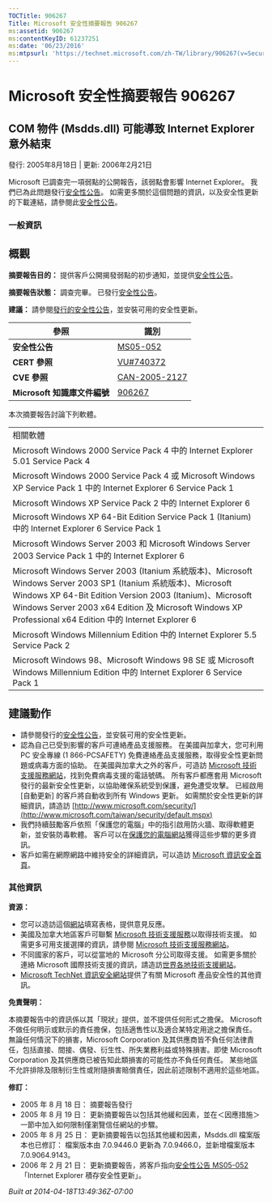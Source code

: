 ```yaml
---
TOCTitle: 906267
Title: Microsoft 安全性摘要報告 906267
ms:assetid: 906267
ms:contentKeyID: 61237251
ms:date: '06/23/2016'
ms:mtpsurl: 'https://technet.microsoft.com/zh-TW/library/906267(v=Security.10)'
---
```



Microsoft 安全性摘要報告 906267
===============================

COM 物件 (Msdds.dll) 可能導致 Internet Explorer 意外結束
--------------------------------------------------------

發行: 2005年8月18日 | 更新: 2006年2月21日

Microsoft 已調查完一項弱點的公開報告，該弱點會影響 Internet Explorer。 我們已為此問題發行[安全性公告](http://www.microsoft.com/taiwan/security/bulletin/ms05-052.mspx)。 如需更多關於這個問題的資訊，以及安全性更新的下載連結，請參閱此[安全性公告](http://www.microsoft.com/taiwan/security/bulletin/ms05-052.mspx)。

### 一般資訊

概觀
----


**摘要報告目的：**  提供客戶公開揭發弱點的初步通知，並提供[安全性公告](http://www.microsoft.com/taiwan/security/bulletin/ms05-052.mspx)。

**摘要報告狀態：**  調查完畢。 已發行[安全性公告](http://www.microsoft.com/taiwan/security/bulletin/ms05-052.mspx)。

**建議：**  請參閱[發行的安全性公告](http://www.microsoft.com/taiwan/security/bulletin/ms05-052.mspx)，並安裝可用的安全性更新。

| 參照                         | 識別                                                                             |
|------------------------------|----------------------------------------------------------------------------------|
| **安全性公告**               | [MS05-052](http://www.microsoft.com/taiwan/security/bulletin/ms05-052.mspx)      |
| **CERT 參照**                | [VU\#740372](http://www.kb.cert.org/vuls/id/740372)                              |
| **CVE 參照**                 | [CAN-2005-2127](http://www.cve.mitre.org/cgi-bin/cvename.cgi?name=can-2005-2127) |
| **Microsoft 知識庫文件編號** | [906267](http://support.microsoft.com/kb/906267)                                 |

本次摘要報告討論下列軟體。

|                                                                                                                                                                                                                                                                                         |
|-----------------------------------------------------------------------------------------------------------------------------------------------------------------------------------------------------------------------------------------------------------------------------------------|
| 相關軟體                                                                                                                                                                                                                                                                                |
| Microsoft Windows 2000 Service Pack 4 中的 Internet Explorer 5.01 Service Pack 4                                                                                                                                                                                                        |
| Microsoft Windows 2000 Service Pack 4 或 Microsoft Windows XP Service Pack 1 中的 Internet Explorer 6 Service Pack 1                                                                                                                                                                    |
| Microsoft Windows XP Service Pack 2 中的 Internet Explorer 6                                                                                                                                                                                                                            |
| Microsoft Windows XP 64-Bit Edition Service Pack 1 (Itanium) 中的 Internet Explorer 6 Service Pack 1                                                                                                                                                                                    |
| Microsoft Windows Server 2003 和 Microsoft Windows Server 2003 Service Pack 1 中的 Internet Explorer 6                                                                                                                                                                                  |
| Microsoft Windows Server 2003 (Itanium 系統版本)、Microsoft Windows Server 2003 SP1 (Itanium 系統版本)、Microsoft Windows XP 64-Bit Edition Version 2003 (Itanium)、Microsoft Windows Server 2003 x64 Edition 及 Microsoft Windows XP Professional x64 Edition 中的 Internet Explorer 6 |
| Microsoft Windows Millennium Edition 中的 Internet Explorer 5.5 Service Pack 2                                                                                                                                                                                                          |
| Microsoft Windows 98、Microsoft Windows 98 SE 或 Microsoft Windows Millennium Edition 中的 Internet Explorer 6 Service Pack 1                                                                                                                                                           |

建議動作
--------


-   請參閱發行的[安全性公告](http://www.microsoft.com/taiwan/security/bulletin/ms05-052.mspx)，並安裝可用的安全性更新。
-   認為自己已受到影響的客戶可連絡產品支援服務。 在美國與加拿大，您可利用 PC 安全專線 (1 866-PCSAFETY) 免費連絡產品支援服務，取得安全性更新問題或病毒方面的協助。 在美國與加拿大之外的客戶，可造訪 [Microsoft 技術支援服務網站](http://support.microsoft.com/security/)，找到免費病毒支援的電話號碼。
    所有客戶都應套用 Microsoft 發行的最新安全性更新，以協助確保系統受到保護，避免遭受攻擊。 已經啟用 \[自動更新\] 的客戶將自動收到所有 Windows 更新。 如需關於安全性更新的詳細資訊，請造訪 [http://www.microsoft.com/security/](http://www.microsoft.com/taiwan/security/default.mspx)
-   我們持續鼓勵客戶依照「保護您的電腦」中的指引啟用防火牆、取得軟體更新，並安裝防毒軟體。 客戶可以在[保護您的電腦網站](http://www.microsoft.com/protect)獲得這些步驟的更多資訊。
-   客戶如需在網際網路中維持安全的詳細資訊，可以造訪 [Microsoft 資訊安全首頁](http://www.microsoft.com/taiwan/security/default.mspx)。

### 其他資訊

**資源：** 

-   您可以造訪這個[網站](https://support.microsoft.com/common/survey.aspx?scid=sw;en;1257&amp;showpage=1&amp;ws=technet&amp;sd=tech)填寫表格，提供意見反應。
-   美國及加拿大地區客戶可聯繫 [Microsoft 技術支援服務](http://go.microsoft.com/fwlink/?linkid=21131)以取得技術支援。 如需更多可用支援選擇的資訊，請參閱 [Microsoft 技術支援服務網站](http://support.microsoft.com/)。
-   不同國家的客戶，可以從當地的 Microsoft 分公司取得支援。 如需更多關於連絡 Microsoft 國際技術支援的資訊，請造訪[世界各地技術支援網站](http://go.microsoft.com/fwlink/?linkid=21155)。
-   [Microsoft TechNet 資訊安全網站](http://www.microsoft.com/taiwan/technet/security/default.mspx)提供了有關 Microsoft 產品安全性的其他資訊。

**免責聲明：** 

本摘要報告中的資訊係以其「現狀」提供，並不提供任何形式之擔保。 Microsoft 不做任何明示或默示的責任擔保，包括適售性以及適合某特定用途之擔保責任。 無論任何情況下的損害，Microsoft Corporation 及其供應商皆不負任何法律責任，包括直接、間接、偶發、衍生性、所失業務利益或特殊損害。即使 Microsoft Corporation 及其供應商已被告知此類損害的可能性亦不負任何責任。 某些地區不允許排除及限制衍生性或附隨損害賠償責任，因此前述限制不適用於這些地區。

**修訂：** 

-   2005 年 8 月 18 日： 摘要報告發行
-   2005 年 8 月 19 日： 更新摘要報告以包括其他緩和因素，並在＜因應措施＞一節中加入如何限制僅瀏覽信任網站的步驟。
-   2005 年 8 月 25 日： 更新摘要報告以包括其他緩和因素，Msdds.dll 檔案版本也已修訂： 檔案版本由 7.0.9446.0 更新為 7.0.9466.0，並新增檔案版本 7.0.9064.9143。
-   2006 年 2 月 21 日： 更新摘要報告，將客戶指向[安全性公告 MS05-052](http://www.microsoft.com/taiwan/security/bulletin/ms05-052.mspx) 「Internet Explorer 積存安全性更新」。

*Built at 2014-04-18T13:49:36Z-07:00*
